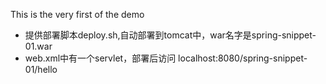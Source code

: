 This is the very first of the demo
* 提供部署脚本deploy.sh,自动部署到tomcat中，war名字是spring-snippet-01.war
* web.xml中有一个servlet，部署后访问 localhost:8080/spring-snippet-01/hello